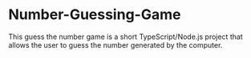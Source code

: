 # Number-Guessing-Game
This guess the number game is a short TypeScript/Node.js project that allows the user to guess the number generated by the computer.
